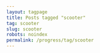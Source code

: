 ```yaml
---
layout: tagpage
title: Posts tagged "scooter"
tag: scooter
slug: scooter
robots: noindex
permalink: /progress/tag/scooter
---
```

